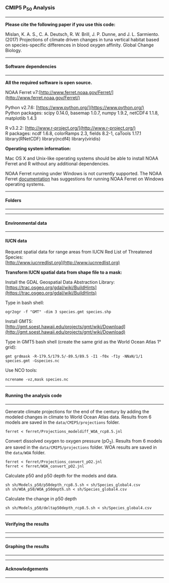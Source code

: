 ### CMIP5 P<sub>50</sub> Analysis  
-----------------------------  




**Please cite the following paper if you use this code:**

Mislan, K. A. S., C. A. Deutsch, R. W. Brill, J. P. Dunne, and J. L. Sarmiento. (2017) Projections of climate driven changes in tuna vertical habitat based on species-specific differences in blood oxygen affinity. Global Change Biology.

---------------------------
#### Software dependencies
---------------------------
**All the required software is open source.**

NOAA Ferret v7:[http://www.ferret.noaa.gov/Ferret/](http://www.ferret.noaa.gov/Ferret/)


Python v2.7.6: [https://www.python.org/](https://www.python.org/)  
Python packages: scipy 0.14.0, basemap 1.0.7, numpy 1.9.2, netCDF4 1.1.8, matplotlib 1.4.3

R v3.2.2: [http://www.r-project.org/](http://www.r-project.org/)  
R packages: ncdf 1.6.8, colorRamps 2.3, fields 8.2-1, caTools 1.17.1
library(RNetCDF)
library(ncdf4)
library(viridis)


**Operating system information:**

Mac OS X and Unix-like operating systems should be able to install NOAA Ferret and R without any additional dependencies.

NOAA Ferret running under Windows is not currently supported.  The NOAA Ferret [documentation](http://ferret.pmel.noaa.gov/Ferret/downloads/downloading_ferret) has suggestions for running NOAA Ferret on Windows operating systems.

---------------
#### Folders
---------------


--------------------------
#### Environmental data
--------------------------
#### IUCN data

Request spatial data for range areas from IUCN Red List of Threatened Species:  
[http://www.iucnredlist.org](http://www.iucnredlist.org)

**Transform IUCN spatial data from shape file to a mask:**  

Install the GDAL Geospatial Data Abstraction Library:   
[https://trac.osgeo.org/gdal/wiki/BuildHints](https://trac.osgeo.org/gdal/wiki/BuildHints)

Type in bash shell:  

    ogr2ogr -f "GMT" -dim 3 species.gmt species.shp

Install GMT5:    
[http://gmt.soest.hawaii.edu/projects/gmt/wiki/Download](http://gmt.soest.hawaii.edu/projects/gmt/wiki/Download)

Type in GMT5 bash shell (create the same grid as the World Ocean Atlas 1° grid):  

    gmt grdmask -R-179.5/179.5/-89.5/89.5 -I1 -f0x -f1y -NNaN/1/1 species.gmt -Gspecies.nc  

Use NCO tools:   

    ncrename -vz,mask species.nc


-------------------------------
#### Running the analysis code
-------------------------------
Generate climate projections for the end of the century by adding the modeled changes in climate to World Ocean Atlas data.  Results from 6 models are saved in the `data/CMIP5/projections` folder.

    ferret < ferret/Projections_modeldiff_WOA_rcp8.5.jnl

Convert dissolved oxygen to oxygen pressure (pO<sub>2</sub>). Results from 6 models are saved in the `data/CMIP5/projections` folder.  WOA results are saved in the `data/WOA` folder.

    ferret < ferret/Projections_convert_pO2.jnl  
    ferret < ferret/WOA_convert_pO2.jnl

Calculate p50 and p50 depth for the models and data.

    sh sh/Models_p50/p50depth_rcp8.5.sh < sh/Species_global4.csv
    sh sh/WOA_p50/WOA_p50depth.sh < sh/Species_global4.csv

Calculate the change in p50 depth

    sh sh/Models_p50/deltap50depth_rcp8.5.sh < sh/Species_global4.csv




-----------------------------
#### Verifying the results
-----------------------------


-----------------------------
#### Graphing the results
-----------------------------

-----------------------------
#### Acknowledgements
-----------------------------
